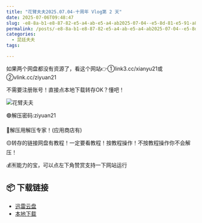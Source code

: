 ```yaml
---
title: "花臂夫夫2025.07.04-十周年 Vlog第 2 天"
date: 2025-07-06T09:48:47
slug: -e8-8a-b1-e8-87-82-e5-a4-ab-e5-a4-ab2025-07-04--e5-8d-81-e5-91-a8-e5-b9-b4-vlog-e7-ac-ac-2--e5-a4-a9
permalink: /posts/-e8-8a-b1-e8-87-82-e5-a4-ab-e5-a4-ab2025-07-04--e5-8d-81-e5-91-a8-e5-b9-b4-vlog-e7-ac-ac-2--e5-a4-a9/
categories:
  - 昆廷夫夫
tags:

---
```


如果两个网盘都没有资源了，看这个网站👉①link3.cc/xianyu21或②vlink.cc/ziyuan21

不需要注册账号！直接点本地下载转存OK？懂吧！

![花臂夫夫](/images/wp/-e8-8a-b1-e8-87-82-e5-a4-ab-e5-a4-ab2025-07-04--e5-8d-81-e5-91-a8-e5-b9-b4-vlog-e7-ac-ac-2--e5-a4-a9-16b27df7.jpg)

🟢解压密码:ziyuan21

🔵解压用解压专家！(应用商店有)

🟡转存的链接网盘有教程！一定要看教程！按教程操作！不按教程操作你不会解压！

💰🈶能力的宝，可以点左下角赞赏支持一下网站运行

## 📦 下载链接
- [迅雷云盘](https://blziyuan21.com/pay-download/9524?key=c4b88683b8&down_id=0)
- [本地下载](https://blziyuan21.com/pay-download/9524?key=c4b88683b8&down_id=1)

